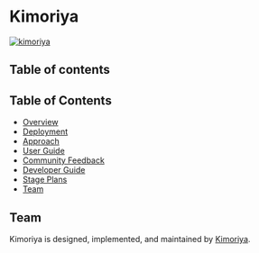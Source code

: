 # Kimoriya

[![kimoriya](https://github.com/Kimoriya/kimoriya/actions/workflows/ci.yml/badge.svg)](https://github.com/Kimoriya/kimoriya/actions/workflows/ci.yml)

## Table of contents

## Table of Contents
* [Overview](#overview)
* [Deployment](#deployment)
* [Approach](#approach)
* [User Guide](#user-guide)
* [Community Feedback](#community-feedback)
* [Developer Guide](#developer-guide)
* [Stage Plans](#stage-plans)
* [Team](#team)

## Team

Kimoriya is designed, implemented, and maintained by [Kimoriya](https://github.dev/Kimoriya).
